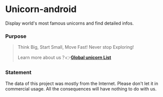 # Unicorn-android
Display world's most famous unicorns and find detailed infos.



### Purpose

> Think Big, Start Small, Move Fast! Never stop Exploring!
>
> Learn more about us？👉[**Global unicorn List**](https://github.com/rangwei/Global_Unicorn_List)

### Statement

The data of this project was mostly from the Internet. Please don't let it in commercial usage. All the consequences will have nothing to do with us.